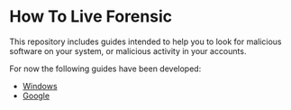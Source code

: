 # How To Live Forensic

This repository includes guides intended to help you to look for malicious software on your system, or malicious activity in your accounts.

For now the following guides have been developed:
* [Windows](Windows.md)
* [Google](Google.md)

